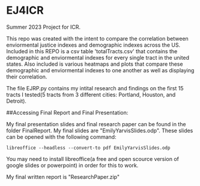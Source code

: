 # EJ4ICR

Summer 2023 Project for ICR.

This repo was created with the intent to compare the correlation between enviormental justice indexes and demographic indexes across the US. Included in this REPO is a csv table 'totalTracts.csv' that contains the demographic and enviormental indexes for every single tract in the united states. Also included is various heatmaps and plots that compare these demographic and enviormental indexes to one another as well as displaying their correlation.

The file EJRP.py contains my intital research and findings on the first 15 tracts I tested(5 tracts from 3 different cities: Portland, Houston, and Detroit). 







##Accessing Final Report and Final Presentation:

My final presentation slides and final research paper can be found in the folder FinalReport. My final slides are "EmilyYarvisSlides.odp". These slides can be opened with the following command:

```libreoffice --headless --convert-to pdf EmilyYarvisSlides.odp```

You may need to install libreoffice(a free and open scource version of google slides or powerpoint) in order for this to work. 

My final written report is "ResearchPaper.zip"



